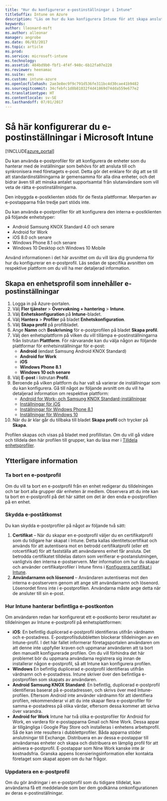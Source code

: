 ```yaml
---
title: "Hur du konfigurerar e-postinställningar i Intune"
titleSuffix: Intune on Azure
description: "Läs om hur du kan konfigurera Intune för att skapa anslutningar till företagets e-post på enheter som du hanterar.”"
keywords: 
author: lleonard-msft
ms.author: alleonar
manager: angrobe
ms.date: 06/03/2017
ms.topic: article
ms.prod: 
ms.service: microsoft-intune
ms.technology: 
ms.assetid: 484bd9b0-fbf1-4f4f-940c-6b12fa07e228
ms.reviewer: heenamac
ms.suite: ems
ms.custom: intune-azure
ms.openlocfilehash: 2ae3e8ec9f9c791d536fe311bc4d30cae41b9482
ms.sourcegitcommit: 34cfebfc1d8b81032f4d41869d74dda559e677e2
ms.translationtype: HT
ms.contentlocale: sv-SE
ms.lasthandoff: 07/01/2017
---
```

# <a name="how-to-configure-email-settings-in-microsoft-intune"></a>Så här konfigurerar du e-postinställningar i Microsoft Intune

[!INCLUDE[azure_portal](./includes/azure_portal.md)]

Du kan använda e-postprofiler för att konfigurera de enheter som du hanterar med de inställningar som behövs för att ansluta till och synkronisera med företagets e-post. Detta gör det enklare för dig att se till att standardinställningarna är gemensamma för alla dina enheter, och det bidrar även till att minska antalet supportsamtal från slutanvändare som vill veta de rätta e-postinställningarna.

Den inbyggda e-postklienten stöds för de flesta plattformar. Merparten av e-postapparna från tredje part stöds inte.

Du kan använda e-postprofiler för att konfigurera den interna e-postklienten på följande enhetstyper:

- Android Samsung KNOX Standard 4.0 och senare
- Android for Work
- iOS 8.0 och senare
- Windows Phone 8.1 och senare
- Windows 10 Desktop och Windows 10 Mobile

Använd informationen i det här avsnittet om du vill lära dig grunderna för hur du konfigurerar en e-postprofil. Läs sedan de specifika avsnitten om respektive plattform om du vill ha mer detaljerad information.

## <a name="create-a-device-profile-containing-email-settings"></a>Skapa en enhetsprofil som innehåller e-postinställningar

1. Logga in på Azure-portalen.
2. Välj **Fler tjänster** > **Övervakning + hantering** > **Intune**.
3. Välj **Enhetskonfiguration** på **Intune**-bladet.
2. Välj **Hantera** > **Profiler** på bladet **Enhetskonfiguration**.
3. Välj **Skapa profil** på profilbladet.
4. Ange **Namn** och **Beskrivning** för e-postprofilen på bladet **Skapa profil**.
5. Välj den enhetsplattform på vilken du vill tillämpa e-postinställningarna från listrutan **Plattform**. För närvarande kan du välja någon av följande plattformar för enhetsinställningar för e-post:
    - **Android** (endast Samsung Android KNOX Standard)
    - **Android for Work**
    - **iOS**
    - **Windows Phone 8.1**
    - **Windows 10 och senare**
6. Välj **E-post** i listrutan **Profil**.
7. Beroende på vilken plattform du har valt så varierar de inställningar som du kan konfigurera. Gå till något av följande avsnitt om du vill ha detaljerad information om respektive plattform:
    - [Android for Work- och Samsung KNOX Standard-inställningar](email-settings-android.md)
    - [Inställningar för iOS](email-settings-ios.md)
    - [Inställningar för Windows Phone 8.1](email-settings-windows-phone-8-1.md)
    - [Inställningar för Windows 10](email-settings-windows-10.md)
8. När du är klar går du tillbaka till bladet **Skapa profil** och trycker på **Skapa**.

Profilen skapas och visas på bladet med profillistan.
Om du vill gå vidare och tilldela den här profilen till grupper, kan du läsa mer i [Tilldela enhetsprofiler](device-profile-assign.md).

## <a name="further-information"></a>Ytterligare information

### <a name="remove-an-email-profile"></a>Ta bort en e-postprofil

Om du vill ta bort en e-postprofil från en enhet redigerar du tilldelningen och tar bort alla grupper där enheten är medlem. Observera att du inte kan ta bort en e-postprofil på det här sättet om det är den enda e-postprofilen på en enhet.

### <a name="securing-email-access"></a>Skydda e-poståtkomst

Du kan skydda e-postprofiler på något av följande två sätt:

1. **Certifikat** – När du skapar en e-postprofil väljer du en certifikatprofil som du tidigare har skapat i Intune. Detta kallas identitetscertifikat och används för att autentisera mot en betrodd certifikatprofil (eller ett rotcertifikat) för att fastställa att användarens enhet får ansluta. Det betrodda certifikatet tilldelas datorn som verifierar e-postanslutningen, vanligtvis den interna e-postservern.
Mer information om hur du skapar och använder certifikatprofiler i Intune finns i [Konfigurera certifikat i Intune](certificates-configure.md).
2. **Användarnamn och lösenord** – Användaren autentiseras mot den interna e-postservern genom att ange sitt användarnamn och lösenord.
Lösenordet finns inte i e-postprofilen. Användarna måste ange detta när de ansluter till sin e-post.


### <a name="how-intune-handles-existing-email-accounts"></a>Hur Intune hanterar befintliga e-postkonton

Om användaren redan har konfigurerat ett e-postkonto beror resultatet av tilldelningen av Intune e-postprofil på enhetsplattformen:

- **iOS**: En befintlig duplicerad e-postprofil identifieras utifrån värdnamn och e-postadress. E-postprofilsdubbletten blockerar tilldelningen av en Intune-profil. I det här fallet informerar företagsportalen användaren om att denne inte uppfyller kraven och uppmanar användaren att ta bort den manuellt konfigurerade profilen. Om du vill förhindra det här problemet bör du uppmana användarna registrera sig innan de installerar någon e-postprofil, så att Intune kan konfigurera profilen.
- **Windows** En befintlig duplicerad e-postprofil identifieras utifrån värdnamn och e-postadress. Intune skriver över den befintliga e-postprofilen som skapats av användaren.
- **Android Samsung KNOX Standard**: En befintlig, duplicerad e-postprofil identifieras baserat på e-postadressen, och skrivs över med Intune-profilen.
Eftersom Android inte använder värdnamn för att identifiera profilen, rekommenderar vi att du inte skapar flera e-postprofiler för samma e-postadress på olika värdar, eftersom dessa kommer att skriva över varandra.
- **Android for Work** Intune har två olika e-postprofiler för Android for Work, en vardera för e-postapparna Gmail och Nine Work. Dessa appar är tillgängliga i Google Play Store och installeras i enhetens arbetsprofil. Så de kan inte resultera i dubblettprofiler. Båda apparna stöder anslutningar till Exchange. Distribuera en av dessa e-postappar till användarnas enheter och skapa och distribuera en lämplig profil för att aktivera e-postprofil. E-postappar som Nine Work kanske inte är kostnadsfria. Granska appens licensieringsinformation eller kontakta företaget som skapat appen om du har frågor.

### <a name="update-an-email-profile"></a>Uppdatera en e-postprofil

Om du gör ändringar i en e-postprofil som du tidigare tilldelat, kan användarna få ett meddelande som ber dem godkänna omkonfigurationen av deras e-postinställningar.
